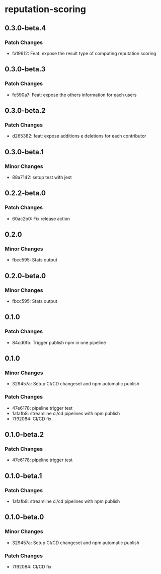 # reputation-scoring

## 0.3.0-beta.4

### Patch Changes

- fa19612: Feat: expose the result type of computing reputation scoring

## 0.3.0-beta.3

### Patch Changes

- fc590a7: Feat: expose the others information for each users

## 0.3.0-beta.2

### Patch Changes

- d265382: feat: expose additions e deletions for each contributor

## 0.3.0-beta.1

### Minor Changes

- 88a7142: setup test with jest

## 0.2.2-beta.0

### Patch Changes

- 60ac2b0: Fix release action

## 0.2.0

### Minor Changes

- fbcc595: Stats output

## 0.2.0-beta.0

### Minor Changes

- fbcc595: Stats output

## 0.1.0

### Patch Changes

- 84cd0fb: Trigger publish npm in one pipeline

## 0.1.0

### Minor Changes

- 329457a: Setup CI/CD changeset and npm automatic publish

### Patch Changes

- 47e6178: pipeline trigger test
- 1afafb8: streamline ci/cd pipelines with npm publish
- 7f92084: CI/CD fix

## 0.1.0-beta.2

### Patch Changes

- 47e6178: pipeline trigger test

## 0.1.0-beta.1

### Patch Changes

- 1afafb8: streamline ci/cd pipelines with npm publish

## 0.1.0-beta.0

### Minor Changes

- 329457a: Setup CI/CD changeset and npm automatic publish

### Patch Changes

- 7f92084: CI/CD fix
